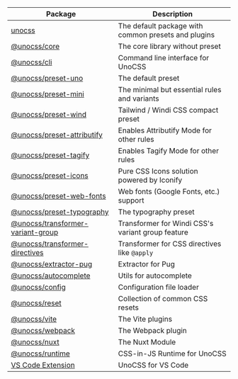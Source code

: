 
| Package | Description |
| ------- | ----------- |
| [unocss](https://github.com/unocss/unocss/tree/main/packages/unocss) | The default package with common presets and plugins |
| [@unocss/core](https://github.com/unocss/unocss/tree/main/packages/core) | The core library without preset |
| [@unocss/cli](https://github.com/unocss/unocss/tree/main/packages/cli) | Command line interface for UnoCSS |
| [@unocss/preset-uno](https://github.com/unocss/unocss/tree/main/packages/preset-uno) | The default preset |
| [@unocss/preset-mini](https://github.com/unocss/unocss/tree/main/packages/preset-mini) | The minimal but essential rules and variants |
| [@unocss/preset-wind](https://github.com/unocss/unocss/tree/main/packages/preset-wind) | Tailwind / Windi CSS compact preset |
| [@unocss/preset-attributify](https://github.com/unocss/unocss/tree/main/packages/preset-attributify) | Enables Attributify Mode for other rules |
| [@unocss/preset-tagify](https://github.com/unocss/unocss/tree/main/packages/preset-tagify) | Enables Tagify Mode for other rules |
| [@unocss/preset-icons](https://github.com/unocss/unocss/tree/main/packages/preset-icons) | Pure CSS Icons solution powered by Iconify | 
| [@unocss/preset-web-fonts](https://github.com/unocss/unocss/tree/main/packages/preset-web-fonts) | Web fonts (Google Fonts, etc.) support | 
| [@unocss/preset-typography](https://github.com/unocss/unocss/tree/main/packages/preset-typography) | The typography preset | 
| [@unocss/transformer-variant-group](https://github.com/unocss/unocss/tree/main/packages/transformer-variant-group) | Transformer for Windi CSS's variant group feature | 
| [@unocss/transformer-directives](https://github.com/unocss/unocss/tree/main/packages/transformer-directives) | Transformer for CSS directives like `@apply` | 
| [@unocss/extractor-pug](https://github.com/unocss/unocss/tree/main/packages/extractor-pug) | Extractor for Pug | 
| [@unocss/autocomplete](https://github.com/unocss/unocss/tree/main/packages/autocomplete) | Utils for autocomplete | 
| [@unocss/config](https://github.com/unocss/unocss/tree/main/packages/config) | Configuration file loader | 
| [@unocss/reset](https://github.com/unocss/unocss/tree/main/packages/reset) | Collection of common CSS resets | 
| [@unocss/vite](https://github.com/unocss/unocss/tree/main/packages/vite) | The Vite plugins | 
| [@unocss/webpack](https://github.com/unocss/unocss/tree/main/packages/webpack) | The Webpack plugin | 
| [@unocss/nuxt](https://github.com/unocss/unocss/tree/main/packages/nuxt) | The Nuxt Module | 
| [@unocss/runtime](https://github.com/unocss/unocss/tree/main/packages/runtime) | CSS-in-JS Runtime for UnoCSS | 
| [VS Code Extension](https://github.com/unocss/unocss/tree/main/packages/vscode) | UnoCSS for VS Code |
